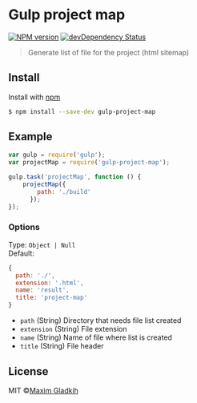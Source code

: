 # Gulp project map
[![NPM version](https://img.shields.io/badge/npm-1.1.0-brightgreen.svg)](https://www.npmjs.com/package/gulp-project-map)
[![devDependency Status](https://david-dm.org/gladkih/gulp-project-map/dev-status.svg)](https://david-dm.org/gladkih/gulp-project-map#info=devDependencies)

> Generate list of file for the project (html sitemap)

## Install
Install with [npm](https://npmjs.org/package/gulp-project-map)

```bash
$ npm install --save-dev gulp-project-map
```

## Example

```js
var gulp = require('gulp');
var projectMap = require('gulp-project-map');

gulp.task('projectMap', function () {
    projectMap({
        path: './build'
      });
});
```

### Options
Type: `Object | Null`<br/>Default:

```js
{
  path: './',
  extension: '.html',
  name: 'result',
  title: 'project-map'
}
```

- `path` (String) Directory that needs file list created
- `extension` (String) File extension<br/>
- `name` (String) Name of file where list is created<br/>
- `title` (String) File header<br/>

## License
MIT ©[Maxim Gladkih](https://gladkih.su)
